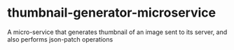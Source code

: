 # thumbnail-generator-microservice
A micro-service that generates thumbnail of an image sent to its server, and also performs json-patch operations
